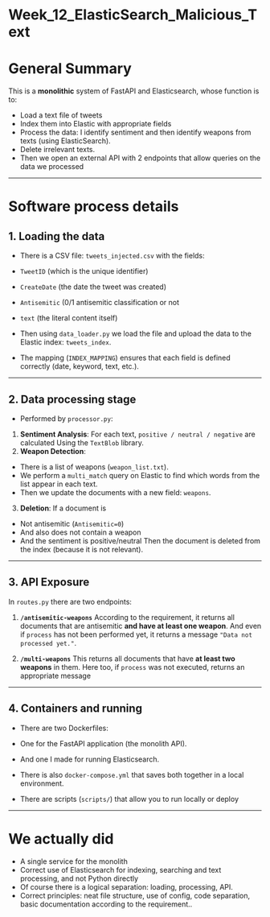 # Week_12_ElasticSearch_Malicious_Text

# General Summary

This is a **monolithic** system of FastAPI and Elasticsearch, whose function is to:

- Load a text file of tweets
- Index them into Elastic with appropriate fields
- Process the data: I identify sentiment and then identify weapons from texts (using ElasticSearch).
- Delete irrelevant texts.
- Then we open an external API with 2 endpoints that allow queries on the data we processed

---

# Software process details

## 1. Loading the data

- There is a CSV file: `tweets_injected.csv` with the fields:
- `TweetID` (which is the unique identifier)

- `CreateDate` (the date the tweet was created)

- `Antisemitic` (0/1 antisemitic classification or not

- `text` (the literal content itself)
- Then using `data_loader.py` we load the file and upload the data to the Elastic index: `tweets_index`.
- The mapping (`INDEX_MAPPING`) ensures that each field is defined correctly (date, keyword, text, etc.).

---

## 2. Data processing stage

- Performed by `processor.py`:

1. **Sentiment Analysis**: For each text, `positive / neutral / negative` are calculated Using the `TextBlob` library.
2. **Weapon Detection**:

- There is a list of weapons (`weapon_list.txt`).
- We perform a `multi_match` query on Elastic to find which words from the list appear in each text.
- Then we update the documents with a new field: `weapons`.
3. **Deletion**: If a document is

- Not antisemitic (`Antisemitic=0`)
- And also does not contain a weapon
- And the sentiment is positive/neutral
Then the document is deleted from the index (because it is not relevant).

---

## 3. API Exposure

In `routes.py` there are two endpoints:

1. **`/antisemitic-weapons`**
According to the requirement, it returns all documents that are antisemitic **and have at least one weapon**.
And even if `process` has not been performed yet, it returns a message `"Data not processed yet."`.

2. **`/multi-weapons`**
This returns all documents that have **at least two weapons** in them.
Here too, if `process` was not executed, returns an appropriate message

---

## 4. Containers and running

- There are two Dockerfiles:

- One for the FastAPI application (the monolith API).
- And one I made for running Elasticsearch.
- There is also `docker-compose.yml` that saves both together in a local environment.
- There are scripts (`scripts/`) that allow you to run locally or deploy
---

# We actually did

- A single service for the monolith
- Correct use of Elasticsearch for indexing, searching and text processing, and not Python directly
- Of course there is a logical separation: loading, processing, API.
- Correct principles: neat file structure, use of config, code separation, basic documentation according to the requirement..